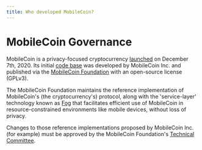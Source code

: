 ```yaml
---
title: Who developed MobileCoin?
---
```

MobileCoin Governance
=======================================


MobileCoin is a privacy-focused cryptocurrency [launched](https://mobilecoinfoundation.medium.com/mobilecoin-main-net-8e355d82c726) on December 7th, 2020. Its initial [code base](https://github.com/mobilecoinfoundation/mobilecoin) was developed by MobileCoin Inc. and published via the [MobileCoin Foundation](https://mobilecoin.foundation/) with an open-source license (GPLv3).

The MobileCoin Foundation maintains the reference implementation of MobileCoin's (the cryptocurrency's) protocol, along with the 'service-layer' technology known as [Fog](https://github.com/mobilecoinfoundation/fog) that facilitates efficient use of MobileCoin in resource-constrained environments like mobile devices, without loss of privacy.

Changes to those reference implementations proposed by MobileCoin Inc. (for example) must be approved by the MobileCoin Foundation's [Technical Committee](https://github.com/mobilecoinfoundation/technical-committee/blob/master/CHARTER.md).
